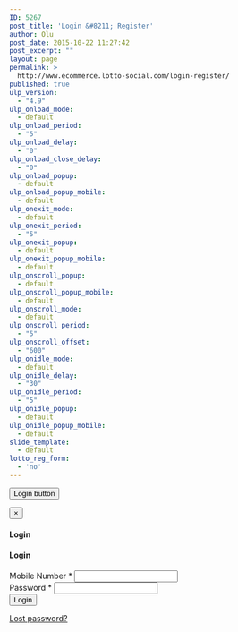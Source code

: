 ```yaml
---
ID: 5267
post_title: 'Login &#8211; Register'
author: Olu
post_date: 2015-10-22 11:27:42
post_excerpt: ""
layout: page
permalink: >
  http://www.ecommerce.lotto-social.com/login-register/
published: true
ulp_version:
  - "4.9"
ulp_onload_mode:
  - default
ulp_onload_period:
  - "5"
ulp_onload_delay:
  - "0"
ulp_onload_close_delay:
  - "0"
ulp_onload_popup:
  - default
ulp_onload_popup_mobile:
  - default
ulp_onexit_mode:
  - default
ulp_onexit_period:
  - "5"
ulp_onexit_popup:
  - default
ulp_onexit_popup_mobile:
  - default
ulp_onscroll_popup:
  - default
ulp_onscroll_popup_mobile:
  - default
ulp_onscroll_mode:
  - default
ulp_onscroll_period:
  - "5"
ulp_onscroll_offset:
  - "600"
ulp_onidle_mode:
  - default
ulp_onidle_delay:
  - "30"
ulp_onidle_period:
  - "5"
ulp_onidle_popup:
  - default
ulp_onidle_popup_mobile:
  - default
slide_template:
  - default
lotto_reg_form:
  - 'no'
---
```

<button type="button" class="btn btn-primary btn-lg" data-toggle="modal" data-target="#myLoginModal"> Login button </button>
<div class="modal fade" id="myLoginModal">
  <div class="modal-dialog" role="document">
    <div class="modal-content">
      <div class="modal-header">
        <button type="button" class="close" data-dismiss="modal" aria-label="Close"><span aria-hidden="true">&times;</span></button>
        <h4 class="modal-title" id="myModalLabel">Login</h4>
      </div>
      <div class="modal-body">
        <div class="customer-login-box customer-login-box1">
          <h4> Login </h4>
          <form method="post" class="login">
            <div class="form-group">
              <label for="login_mobile"> Mobile Number <span class="required">*</span></label>
              <input type="text" class="form-control" name="login_mobile" id="login_mobile" value="">
              <label for="login_mobile" class="errorText hidden" name="mobile_errorlbl" id="mobile_errorlbl"></label>
            </div>
            <div class="form-group">
              <label for="login_password"> Password <span class="required">*</span></label>
              <input class="form-control" type="password" name="login_password" id="login_password">
              <label for="login_password" class="errorText hidden" name="password_errorlbl" id="password_errorlbl"></label>
            </div>
            <div class="form-group">
              <input type="hidden" id="_wpnonce" name="_wpnonce" value="00b49eda77">
              <input type="hidden" name="_wp_http_referer" value="/">
              <input type="button" class="button button-login" onclick="return customValidation();" name="login" value="Login">
              <p class="lost_password"> <a href="http://www.ecommerce.lotto-social.com/my-account/lost-password/"> Lost password? </a> </p>
              <!-- <label for="rememberme" class="inline">
                                                        <input name="rememberme" type="checkbox" id="rememberme" value="forever" /> Remember me                                                    </label> --> 
            </div>
            <div class="form-group"> </div>
          </form>
        </div>
      </div>
    </div>
  </div>
</div>
